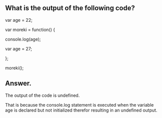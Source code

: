 ## What is the output of the following code?

var age =  22;

var moreki = function() {

console.log(age);

var age = 27;

};

moreki();

## Answer.
The output of the code is undefined.

That is because the console.log statement is executed when the variable age is declared but not initialized therefor resulting in an undefined output.